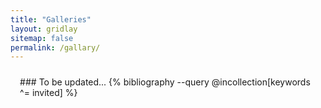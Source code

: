 ```yaml
---
title: "Galleries"
layout: gridlay
sitemap: false
permalink: /gallary/
---
```


<style>
.btn{
    margin-bottom:5px;
    padding-top:1px;
    padding-bottom:1px;
    padding-left:15px;
    padding-right:15px;
}
.jumbotron{
    padding:3%;
    padding-bottom:10px;
    padding-top:10px;
    margin-top:10px;
    margin-bottom:30px;
}
</style>

<div class="jumbotron">
### To be updated...
{% bibliography --query @incollection[keywords ^= invited] %}
</div>

<!-- <div class="jumbotron">
### To be updated...
{% bibliography --query @incollection[keywords != invited] %}
</div> -->

